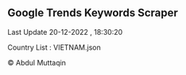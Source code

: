 

## Google Trends Keywords Scraper 
 
Last Update 20-12-2022 , 18:30:20

Country List :
VIETNAM.json



© Abdul Muttaqin 
